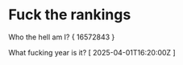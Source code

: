 # Fuck the rankings

Who the hell am I?
{ 16572843 }

What fucking year is it?
[ 2025-04-01T16:20:00Z ]
